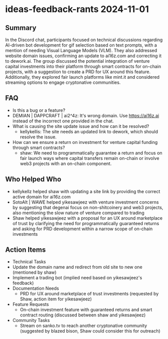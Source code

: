 # ideas-feedback-rants 2024-11-01

## Summary

In the Discord chat, participants focused on technical discussions regarding AI-driven bot development for gif selection based on text prompts, with a mention of needing Visual Language Models (VLM). They also addressed website domain issues, confirming an update to ai16z.com and correcting it to dework.ai. The group discussed the potential integration of venture capital investments into their platform through smart contracts for on-chain projects, with a suggestion to create a PRD for UX around this feature. Additionally, they explored fair launch platforms like mint.it and considered streaming options to engage cryptonative communities.

## FAQ

- Is this a bug or a feature?
- DEMIAN | DAPPCRAFT | ai2^4z: It's wrong domain. Use https://ai16z.ai instead of the incorrect one provided in the chat.
- What is causing the site update issue and how can it be resolved?
    - kellykellis: The site needs an updated link to dework, which should resolve the issue.
- How can we ensure a return on investment for venture capital funding through smart contracts?
    - shaw: We need to programmatically guarantee a return and focus on fair launch ways where capital transfers remain on-chain or involve web3 projects with an on-chain component.

## Who Helped Who

- kellykellz helped shaw with updating a site link by providing the correct active domain for ai16z.com
- SotoAlt | WAWE helped yikesawjeez with venture investment concerns by suggesting that degenai focus on non-shitcoinery and web3 projects, also mentioning the slow nature of venture compared to trading
- Shaw helped yikesawjeez with a proposal for an UX around marketplace of trust by clarifying the need for programmatically guaranteed returns and asking for PRD development within a narrow scope of on-chain investments

## Action Items

- Technical Tasks
- Update the domain name and redirect from old site to new one (mentioned by shaw)
- Implement a trading bot (implied need based on yikesawjeez's feedback)
- Documentation Needs
    - PRD for UX around marketplace of trust investments (requested by Shaw, action item for yikesawjeez)
- Feature Requests
    - On-chain investment feature with guaranteed returns and smart contract routing (discussed between shaw and yikesawjeez)
- Community Tasks
    - Stream on sanko.tv to reach another cryptonative community (suggested by blazed bison, Shaw could consider this for outreach)
